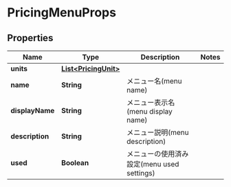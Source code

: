 

# PricingMenuProps


## Properties

| Name | Type | Description | Notes |
|------------ | ------------- | ------------- | -------------|
|**units** | [**List&lt;PricingUnit&gt;**](PricingUnit.md) |  |  |
|**name** | **String** | メニュー名(menu name) |  |
|**displayName** | **String** | メニュー表示名(menu display name) |  |
|**description** | **String** | メニュー説明(menu description) |  |
|**used** | **Boolean** | メニューの使用済み設定(menu used settings) |  |



